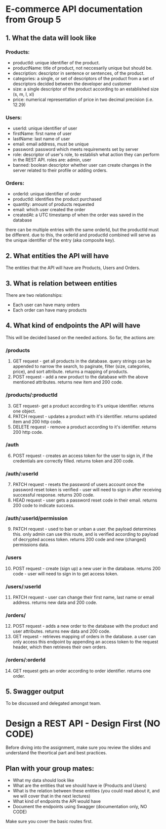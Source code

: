 # E-commerce API documentation from Group 5

## 1. What the data will look like

### Products:

- productId: unique identifier of the product.
- productName: title of product, not neccesarily unique but should be.
- description: descriptor in sentence or sentences, of the product.
- categories: a single, or set of descriptors of the product from a set of descriptors decided between the developer and customer 
- size: a single descriptor of the product according to an established size (s, m, l, xl)
- price: numerical representation of price in two decimal precision (i.e. 12.29)

### Users:

- userId: unique identifier of user
- firstName: first name of user
- lastName: last name of user
- email: email address, must be unique
- password: password which meets requirements set by server
- role: descriptor of user's role, to establish what action they can perform in the REST API. roles are: admin, user
- banned: boolean descriptor whether user can create changes in the server related to their profile or adding orders.

### Orders:

- orderId: unique identifier of order
- productId: identifies the product purchased
- quantity: amount of products requested
- email: which user created the order
- createdAt: a UTC timestamp of when the order was saved in the database

there can be multiple entries with the same orderId, but the productId must be different. due to this, the orderId and productId combined will serve as the unique identifier of the entry (aka composite key).

## 2. What entities the API will have

The entities that the API will have are Products, Users and Orders.

## 3. What is relation between entities

There are two relationships:
- Each user can have many orders
- Each order can have many products

## 4. What kind of endpoints the API will have

This will be decided based on the needed actions. So far, the actions are:

### /products

1. GET request - get all products in the database. query strings can be appended to narrow the search, to paginate, filter (size, categories, price), and sort attribute. returns a mapping of products.
2. POST request - add a new product to the database with the above mentioned attributes. returns new item and 200 code.
   
### /products/:productId

3. GET request- get a product according to it's unique identifier. returns one object.
4. PATCH request - updates a product with it's identifier. returns updated item and 200 http code.
5. DELETE request - remove a product according to it's identifier. returns 200 http code.

### /auth

6. POST request - creates an access token for the user to sign in, if the credentials are correctly filled. returns token and 200 code.

### /auth/:userId
7. PATCH request - resets the password of users account once the password reset token is verified - user will need to sign in after receiving successful response. returns 200 code.
8. HEAD request - user gets a password reset code in their email. returns 200 code to indicate success.

### /auth/:userId/permission
9. PATCH request - used to ban or unban a user. the payload determines this. only admin can use this route, and is verified according to payload of decrypted access token. returns 200 code and new (changed) permissions data. 

### /users

10. POST request - create (sign up) a new user in the database. returns 200 code - user will need to sign in to get access token.

### /users/:userId

11. PATCH request - user can change their first name, last name or email address. returns new data and 200 code.

### /orders/

12. POST request - adds a new order to the database with the product and user attributes. returns new data and 200 code.
13. GET request - retrieves mapping of orders in the database. a user can only access this endpoint by appending an access token to the request header, which then retrieves their own orders.

### /orders/:orderId

14. GET request gets an order according to order identifier. returns one order.

## 5. Swagger output

To be discussed and delegated amongst team.

# Design a REST API - Design First (NO CODE)

Before diving into the assignment, make sure you review the slides and understand the theortical part and best practices.

## Plan with your group mates:

- What my data should look like
- What are the entities that we should have ie (Products and Users)
- What is the relation between these entities (you could read about it, and we will cover that in the next lectures)
- What kind of endpoints the API would have
- Document the endpoints using Swagger (documentation only, NO CODE)

Make sure you cover the basic routes first.
